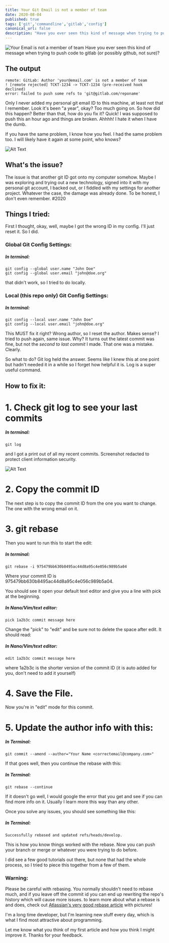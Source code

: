 ```yaml
---
title: Your Git Email is not a member of team
date: 2020-08-04
published: true
tags: ['git','commandline','gitlab','config']
canonical_url: false
description: "Have you ever seen this kind of message when trying to push code to gitlab or github? remote: GitLab: Author 'your@email.com' is not a member of team"
---
```

![Your Email is not a member of team](https://dev-to-uploads.s3.amazonaws.com/i/xjgpq8c6wham4veuau04.png)
Have you ever seen this kind of message when trying to push code to gitlab (or possibly github, not sure)?

## The output
```
remote: GitLab: Author 'your@email.com' is not a member of team
! [remote rejected] TCKT-1234 -> TCKT-1234 (pre-received hook declined)
error: failed to push some refs to 'git@gitlab.com/reponame'
```

Only I never added my personal git email ID to this machine, at least not that I remember. Look it's been "a year", okay? Too much going on. So how did this happen? Better than that, how do you fix it? Quick! I was supposed to push this an hour ago and things are  broken. Ahhhh! I hate it when I have the dumb.

If you have the same problem, I know how you feel. I had the same problem too. I will likely have it again at some point, who knows?

![Alt Text](https://dev-to-uploads.s3.amazonaws.com/i/cwib7oy0fxj5kn2pziys.jpg)

## What's the issue?

The issue is that another git ID got onto my computer somehow. Maybe I was exploring and trying out a new technology, signed into it with my personal git account, I backed out, or I fiddled with my settings for another project. Whatever the case, the damage was already done. To be honest, I don't even remember. #2020

## Things I tried:

First I thought, okay, well, maybe I got the wrong ID in my config. I'll just reset it. So I did.

### Global Git Config Settings:

##### In terminal:
```
git config --global user.name "John Doe"
git config --global user.email "john@doe.org"
```

that didn't work, so I tried to do locally.

### Local (this repo only) Git Config Settings:

##### In terminal:
```
git config --local user.name "John Doe"
git config --local user.email "john@doe.org"
```

This MUST fix it right? Wrong author, so I reset the author. Makes sense? I tried to push again, same issue. Why? It turns out the latest commit was fine, but not the _second to last commit_ I made. That one was a mistake. Clearly.

So what to do? Git log held the answer. Seems like I knew this at one point but hadn't needed it in a while so I forget how helpful it is. Log is a super useful command.

## How to fix it:

# 1. Check git log to see your last commits

##### In terminal:
```
git log
```

and I got a print out of all my recent commits. Screenshot redacted to protect client information security.

![Alt Text](https://dev-to-uploads.s3.amazonaws.com/i/gp9bef34mnkps7dy61dl.png)

# 2. Copy the commit ID

The next step is to copy the commit ID from the one you want to change. The one with the wrong email on it. 

# 3. git rebase
Then you want to run this to start the edit:

##### In terminal:
```
git rebase -i 975479bb630b8495ac44d8a95c4e056c989b5a04
```
Where your commit ID is 975479bb630b8495ac44d8a95c4e056c989b5a04.

You should see it open your default text editor and give you a line with pick at the beginning.
 
##### In Nano/Vim/text editor: 
```
pick 1a2b3c commit message here
```

Change the "pick" to "edit" and be sure not to delete the space after edit. It should read: 

##### In Nano/Vim/text editor: 
```
edit 1a2b3c commit message here
```

where 1a2b3c is the shorter version of the commit ID (it is auto added for you, don't need to add it yourself)

# 4. Save the File. 

Now you're in "edit" mode for this commit.

# 5. Update the author info with this:

##### In Terminal:
```
git commit --amend --author="Your Name <correctemail@company.com>"
```

If that goes well, then you continue the rebase with this:

##### In Terminal:
```
git rebase --continue
```

If it doesn't go well, I would google the error that you get and see if you can find more info on it. Usually I learn more this way than any other.

Once you solve any issues, you should see something like this: 

##### In Terminal:
```
Successfully rebased and updated refs/heads/develop.
```

This is how you know things worked with the rebase. Now you can push your branch or merge or whatever you were trying to do before.

I did see a few good tutorials out there, but none that had the whole process, so I tried to piece this together from a few of them.

### Warning: 
Please be careful with rebasing. You normally shouldn't need to rebase much, and if you leave off the commit id you can end up rewriting the repo's history which will cause more issues. to learn more about what a rebase is and does, check out [Atlassian's very good rebase article](https://www.atlassian.com/git/tutorials/rewriting-history/git-rebase) with pictures!

I'm a long time developer, but I'm learning new stuff every day, which is what I find most attractive about programming. 

Let me know what you think of my first article and how you think I might improve it. Thanks for your feedback.

